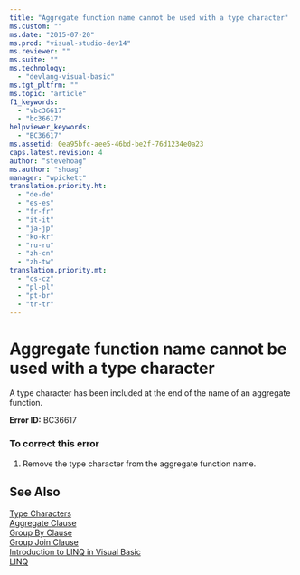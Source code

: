 ```yaml
---
title: "Aggregate function name cannot be used with a type character"
ms.custom: ""
ms.date: "2015-07-20"
ms.prod: "visual-studio-dev14"
ms.reviewer: ""
ms.suite: ""
ms.technology: 
  - "devlang-visual-basic"
ms.tgt_pltfrm: ""
ms.topic: "article"
f1_keywords: 
  - "vbc36617"
  - "bc36617"
helpviewer_keywords: 
  - "BC36617"
ms.assetid: 0ea95bfc-aee5-46bd-be2f-76d1234e0a23
caps.latest.revision: 4
author: "stevehoag"
ms.author: "shoag"
manager: "wpickett"
translation.priority.ht: 
  - "de-de"
  - "es-es"
  - "fr-fr"
  - "it-it"
  - "ja-jp"
  - "ko-kr"
  - "ru-ru"
  - "zh-cn"
  - "zh-tw"
translation.priority.mt: 
  - "cs-cz"
  - "pl-pl"
  - "pt-br"
  - "tr-tr"
---
```

# Aggregate function name cannot be used with a type character
A type character has been included at the end of the name of an aggregate function.  
  
 **Error ID:** BC36617  
  
### To correct this error  
  
1.  Remove the type character from the aggregate function name.  
  
## See Also  
 [Type Characters](../../visual-basic\programming-guide\language-features\data-types/type-characters.md)   
 [Aggregate Clause](../../visual-basic\language-reference\queries/aggregate-clause.md)   
 [Group By Clause](../../visual-basic\language-reference\queries/group-by-clause.md)   
 [Group Join Clause](../../visual-basic\language-reference\queries/group-join-clause.md)   
 [Introduction to LINQ in Visual Basic](../../visual-basic\programming-guide\language-features\linq/introduction-to-linq.md)   
 [LINQ](../../visual-basic\programming-guide\language-features\linq/index.md)